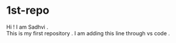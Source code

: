 # 1st-repo
Hi ! I am Sadhvi .
<br>
This is my first repository .
I am adding this line through vs code . 